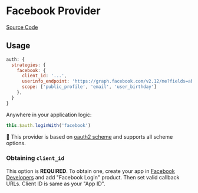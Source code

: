 # Facebook Provider

[Source Code](https://github.com/nuxt-community/auth-module/blob/dev/lib/providers/facebook.js)

## Usage

```js
auth: {
  strategies: {
    facebook: {
      client_id: '...',
      userinfo_endpoint: 'https://graph.facebook.com/v2.12/me?fields=about,name,picture{url},email,birthday',
      scope: ['public_profile', 'email', 'user_birthday']
    },
  }
}
```

Anywhere in your application logic:

```js
this.$auth.loginWith('facebook')
```

💁 This provider is based on [oauth2 scheme](../strategies/oauth2.md) and supports all scheme options.

### Obtaining `client_id`

This option is **REQUIRED**. To obtain one, create your app in [Facebook Developers](https://developers.facebook.com) and add "Facebook Login" product. Then set valid callback URLs. Client ID is same as your "App ID".

